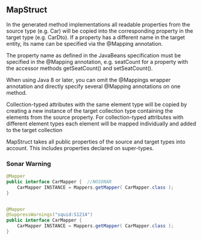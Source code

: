## MapStruct

In the generated method implementations all readable properties from the source type (e.g. Car) will be copied into the corresponding property in the target type (e.g. CarDto). If a property has a different name in the target entity, its name can be specified via the @Mapping annotation.

The property name as defined in the JavaBeans specification must be specified in the @Mapping annotation, e.g. seatCount for a property with the accessor methods getSeatCount() and setSeatCount().

When using Java 8 or later, you can omit the @Mappings wrapper annotation and directly specify several @Mapping annotations on one method.

Collection-typed attributes with the same element type will be copied by creating a new instance of the target collection type containing the elements from the source property. For collection-typed attributes with different element types each element will be mapped individually and added to the target collection

MapStruct takes all public properties of the source and target types into account. This includes properties declared on super-types.


### Sonar Warning

```java
@Mapper
public interface CarMapper {  //NOSONAR
    CarMapper INSTANCE = Mappers.getMapper( CarMapper.class );
}
```

```java

@Mapper
@SuppressWarnings("squid:S1214")
public interface CarMapper { 
    CarMapper INSTANCE = Mappers.getMapper( CarMapper.class );
}
```